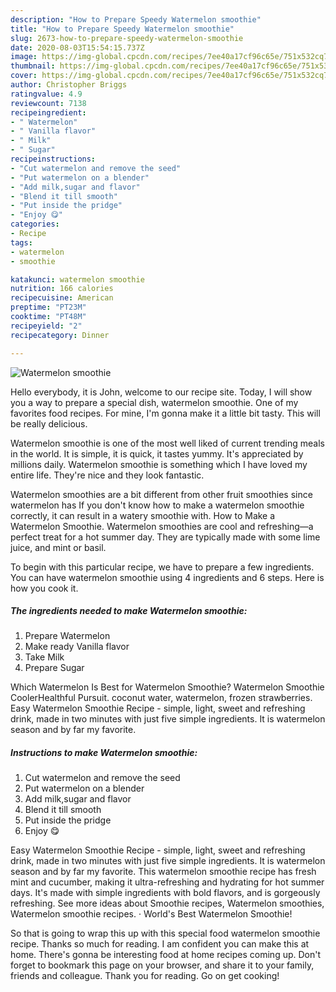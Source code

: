 ```yaml
---
description: "How to Prepare Speedy Watermelon smoothie"
title: "How to Prepare Speedy Watermelon smoothie"
slug: 2673-how-to-prepare-speedy-watermelon-smoothie
date: 2020-08-03T15:54:15.737Z
image: https://img-global.cpcdn.com/recipes/7ee40a17cf96c65e/751x532cq70/watermelon-smoothie-recipe-main-photo.jpg
thumbnail: https://img-global.cpcdn.com/recipes/7ee40a17cf96c65e/751x532cq70/watermelon-smoothie-recipe-main-photo.jpg
cover: https://img-global.cpcdn.com/recipes/7ee40a17cf96c65e/751x532cq70/watermelon-smoothie-recipe-main-photo.jpg
author: Christopher Briggs
ratingvalue: 4.9
reviewcount: 7138
recipeingredient:
- " Watermelon"
- " Vanilla flavor"
- " Milk"
- " Sugar"
recipeinstructions:
- "Cut watermelon and remove the seed"
- "Put watermelon on a blender"
- "Add milk,sugar and flavor"
- "Blend it till smooth"
- "Put inside the pridge"
- "Enjoy 😋"
categories:
- Recipe
tags:
- watermelon
- smoothie

katakunci: watermelon smoothie 
nutrition: 166 calories
recipecuisine: American
preptime: "PT23M"
cooktime: "PT48M"
recipeyield: "2"
recipecategory: Dinner

---
```



![Watermelon smoothie](https://img-global.cpcdn.com/recipes/7ee40a17cf96c65e/751x532cq70/watermelon-smoothie-recipe-main-photo.jpg)

Hello everybody, it is John, welcome to our recipe site. Today, I will show you a way to prepare a special dish, watermelon smoothie. One of my favorites food recipes. For mine, I'm gonna make it a little bit tasty. This will be really delicious.

Watermelon smoothie is one of the most well liked of current trending meals in the world. It is simple, it is quick, it tastes yummy. It's appreciated by millions daily. Watermelon smoothie is something which I have loved my entire life. They're nice and they look fantastic.

Watermelon smoothies are a bit different from other fruit smoothies since watermelon has If you don&#39;t know how to make a watermelon smoothie correctly, it can result in a watery smoothie with. How to Make a Watermelon Smoothie. Watermelon smoothies are cool and refreshing—a perfect treat for a hot summer day. They are typically made with some lime juice, and mint or basil.


To begin with this particular recipe, we have to prepare a few ingredients. You can have watermelon smoothie using 4 ingredients and 6 steps. Here is how you cook it.

<!--inarticleads1-->

##### The ingredients needed to make Watermelon smoothie:

1. Prepare  Watermelon
1. Make ready  Vanilla flavor
1. Take  Milk
1. Prepare  Sugar


Which Watermelon Is Best for Watermelon Smoothie? Watermelon Smoothie CoolerHealthful Pursuit. coconut water, watermelon, frozen strawberries. Easy Watermelon Smoothie Recipe - simple, light, sweet and refreshing drink, made in two minutes with just five simple ingredients. It is watermelon season and by far my favorite. 

<!--inarticleads2-->

##### Instructions to make Watermelon smoothie:

1. Cut watermelon and remove the seed
1. Put watermelon on a blender
1. Add milk,sugar and flavor
1. Blend it till smooth
1. Put inside the pridge
1. Enjoy 😋


Easy Watermelon Smoothie Recipe - simple, light, sweet and refreshing drink, made in two minutes with just five simple ingredients. It is watermelon season and by far my favorite. This watermelon smoothie recipe has fresh mint and cucumber, making it ultra-refreshing and hydrating for hot summer days. It&#39;s made with simple ingredients with bold flavors, and is gorgeously refreshing. See more ideas about Smoothie recipes, Watermelon smoothies, Watermelon smoothie recipes. · World&#39;s Best Watermelon Smoothie! 

So that is going to wrap this up with this special food watermelon smoothie recipe. Thanks so much for reading. I am confident you can make this at home. There's gonna be interesting food at home recipes coming up. Don't forget to bookmark this page on your browser, and share it to your family, friends and colleague. Thank you for reading. Go on get cooking!
